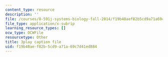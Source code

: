 ```yaml
---
content_type: resource
description: ''
file: /courses/8-591j-systems-biology-fall-2014/f19b48aef82b5cd9a71a69c7d41ed884_cT855rpX8bc.vtt
file_type: application/x-subrip
learning_resource_types: []
ocw_type: OCWFile
resourcetype: Other
title: 3play caption file
uid: f19b48ae-f82b-5cd9-a71a-69c7d41ed884
---
```

